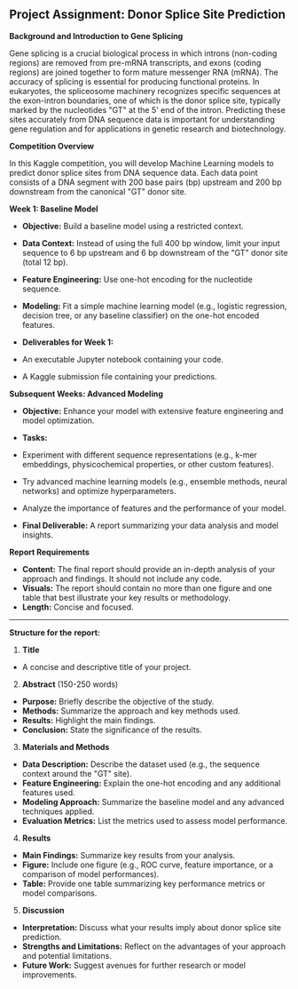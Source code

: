 ## Project Assignment: Donor Splice Site Prediction

**Background and Introduction to Gene Splicing**

Gene splicing is a crucial biological process in which introns (non-coding regions) are removed from pre-mRNA transcripts, and exons (coding regions) are joined together to form mature messenger RNA (mRNA). The accuracy of splicing is essential for producing functional proteins. In eukaryotes, the spliceosome machinery recognizes specific sequences at the exon-intron boundaries, one of which is the donor splice site, typically marked by the nucleotides "GT" at the 5' end of the intron. Predicting these sites accurately from DNA sequence data is important for understanding gene regulation and for applications in genetic research and biotechnology.

**Competition Overview**

In this Kaggle competition, you will develop Machine Learning models to predict donor splice sites from DNA sequence data. Each data point consists of a DNA segment with 200 base pairs (bp) upstream and 200 bp downstream from the canonical "GT" donor site.

**Week 1: Baseline Model**

-   **Objective:** Build a baseline model using a restricted context.
-   **Data Context:** Instead of using the full 400 bp window, limit your input sequence to 6 bp upstream and 6 bp downstream of the "GT" donor site (total 12 bp).
-   **Feature Engineering:** Use one-hot encoding for the nucleotide sequence.
-   **Modeling:** Fit a simple machine learning model (e.g., logistic regression, decision tree, or any baseline classifier) on the one-hot encoded features.
-   **Deliverables for Week 1:**

-   An executable Jupyter notebook containing your code.
-   A Kaggle submission file containing your predictions.

**Subsequent Weeks: Advanced Modeling**

-   **Objective:** Enhance your model with extensive feature engineering and model optimization.
-   **Tasks:**

-   Experiment with different sequence representations (e.g., k-mer embeddings, physicochemical properties, or other custom features).
-   Try advanced machine learning models (e.g., ensemble methods, neural networks) and optimize hyperparameters.
-   Analyze the importance of features and the performance of your model.

-   **Final Deliverable:** A report summarizing your data analysis and model insights.

**Report Requirements**

-   **Content:** The final report should provide an in-depth analysis of your approach and findings. It should not include any code.
-   **Visuals:** The report should contain no more than one figure and one table that best illustrate your key results or methodology.
-   **Length:** Concise and focused.

----------

**Structure for the** **report:**

1.  **Title**

-   A concise and descriptive title of your project.

2.  **Abstract** (150-250 words)

-   **Purpose:** Briefly describe the objective of the study.
-   **Methods:** Summarize the approach and key methods used.
-   **Results:** Highlight the main findings.
-   **Conclusion:** State the significance of the results.

3.  **Materials and Methods**

-   **Data Description:** Describe the dataset used (e.g., the sequence context around the "GT" site).
-   **Feature Engineering:** Explain the one-hot encoding and any additional features used.
-   **Modeling Approach:** Summarize the baseline model and any advanced techniques applied.
-   **Evaluation Metrics:** List the metrics used to assess model performance.

4.  **Results**

-   **Main Findings:** Summarize key results from your analysis.
-   **Figure:** Include one figure (e.g., ROC curve, feature importance, or a comparison of model performances).
-   **Table:** Provide one table summarizing key performance metrics or model comparisons.

5.  **Discussion**

-   **Interpretation:** Discuss what your results imply about donor splice site prediction.
-   **Strengths and Limitations:** Reflect on the advantages of your approach and potential limitations.
-   **Future Work:** Suggest avenues for further research or model improvements.
